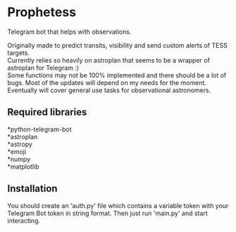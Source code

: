 # Prophetess
 Telegram bot that helps with observations.  
 
 Originally made to predict transits, visibility and send custom alerts of TESS targets.  
 Currently relies so heavily on astroplan that seems to be a wrapper of astroplan for Telegram :)  
 Some functions may not be 100% implemented and there should be a lot of bugs. Most of the updates will depend on my needs for the moment.  
 Eventually will cover general use tasks for observational astronomers.
 
 
## Required libraries
 *python-telegram-bot  
 *astroplan  
 *astropy  
 *emoji  
 *numpy  
 *matplotlib  
 
## Installation
You should create an 'auth.py' file which contains a variable token with your Telegram Bot token in string format. Then just run 'main.py' and start interacting.
 
